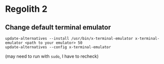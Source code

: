 # Regolith 2

## Change default terminal emulator

```
update-alternatives --install /usr/bin/x-terminal-emulator x-terminal-emulator <path to your emulator> 50
update-alternatives --config x-terminal-emulator
```

(may need to run with `sudo`, I have to recheck)
